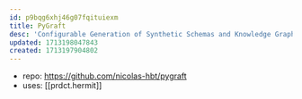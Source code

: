 ```yaml
---
id: p9bqg6xhj46g07fqituiexm
title: PyGraft
desc: 'Configurable Generation of Synthetic Schemas and Knowledge Graphs at Your Fingertips '
updated: 1713198047843
created: 1713197904802
---
```


- repo: https://github.com/nicolas-hbt/pygraft
- uses: [[prdct.hermit]]
